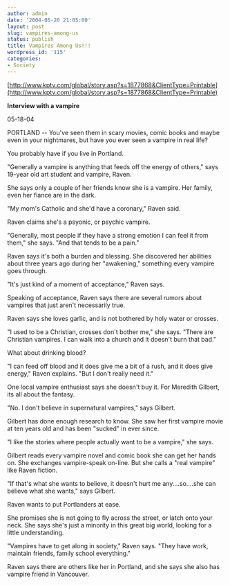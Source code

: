 ```yaml
---
author: admin
date: '2004-05-20 21:05:00'
layout: post
slug: vampires-among-us
status: publish
title: Vampires Among Us!!!
wordpress_id: '115'
categories:
- Society
---
```


[http://www.kptv.com/global/story.asp?s=1877868&ClientType=Printable](http://www.kptv.com/global/story.asp?s=1877868&ClientType=Printable)

**Interview with a vampire**

05-18-04

PORTLAND -- You've seen them in scary movies, comic books and maybe even
in your nightmares, but have you ever seen a vampire in real life?

You probably have if you live in Portland.

"Generally a vampire is anything that feeds off the energy of others,"
says 19-year old art student and vampire, Raven.

She says only a couple of her friends know she is a vampire. Her family,
even her fiance are in the dark.

"My mom's Catholic and she'd have a coronary," Raven said.

Raven claims she's a psyonic, or psychic vampire.

"Generally, most people if they have a strong emotion I can feel it from
them," she says. "And that tends to be a pain."

Raven says it's both a burden and blessing. She discovered her abilities
about three years ago during her "awakening," something every vampire
goes through.

"It's just kind of a moment of acceptance," Raven says.

Speaking of acceptance, Raven says there are several rumors about
vampires that just aren't necessarily true.

Raven says she loves garlic, and is not bothered by holy water or
crosses.

"I used to be a Christian, crosses don't bother me," she says. "There
are Christian vampires. I can walk into a church and it doesn't burn
that bad."

What about drinking blood?

"I can feed off blood and it does give me a bit of a rush, and it does
give energy," Raven explains. "But I don't really need it."

One local vampire enthusiast says she doesn't buy it. For Meredith
Gilbert, its all about the fantasy.

"No. I don't believe in supernatural vampires," says Gilbert.

Gilbert has done enough research to know. She saw her first vampire
movie at ten years old and has been "sucked" in ever since.

"I like the stories where people actually want to be a vampire," she
says.

Gilbert reads every vampire novel and comic book she can get her hands
on. She exchanges vampire-speak on-line. But she calls a "real vampire"
like Raven fiction.

"If that's what she wants to believe, it doesn't hurt me
any....so....she can believe what she wants," says Gilbert.

Raven wants to put Portlanders at ease.

She promises she is not going to fly across the street, or latch onto
your neck. She says she's just a minority in this great big world,
looking for a little understanding.

"Vampires have to get along in society," Raven says. "They have work,
maintain friends, family school everything."

Raven says there are others like her in Portland, and she says she also
has vampire friend in Vancouver.
